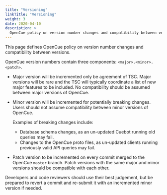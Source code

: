 ```yaml
---
title: "Versioning"
linkTitle: "Versioning"
weight: 3
date: 2020-04-10
description: >
  OpenCue policy on version number changes and compatibility between versions.
---
```


This page defines OpenCue policy on version number changes and compatibility between versions.

OpenCue version numbers contain three components: `<major>.<minor>.<patch>`.

- Major version will be incremented only be agreement of TSC. Major versions will be rare and
  the TSC will typically coordinate a list of new major features to be included. No compatibility
  should be assumed between major versions of OpenCue.

- Minor version will be incremented for potentially breaking changes. Users should not assume
  compatibility between minor versions of OpenCue.
  
  Examples of breaking changes include:
  - Database schema changes, as an un-updated Cuebot running old queries may fail.
  - Changes to the OpenCue proto files, as un-updated clients running previously valid API
    queries may fail.
   
- Patch version to be incremented on every commit merged to the OpenCue `master` branch.
  Patch versions with the same major and minor versions should be compatible with each other.
  
Developers and code reviewers should use their best judgement, but be prepared to revert a
commit and re-submit it with an incremented minor version if needed.
